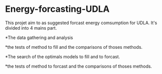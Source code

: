# Energy-forcasting-UDLA
This projet aim to as suggested forcast energy comsumption for UDLA.
It's divided into 4 mains part.

*The data gathering and analysis

*the tests of method to fill and the comparisons of thoses methods.

*The search of the optimals models to fill and to forcast.

*the tests of method to forcast and the comparisons of thoses methods.
